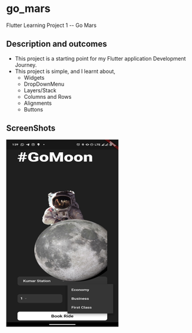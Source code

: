 # go_mars

Flutter Learning Project 1 -- Go Mars

## Description and outcomes

- This project is a starting point for my Flutter application Development Journey.
- This project is simple, and I learnt about,
    - Widgets
    - DropDownMenu
    - Layers/Stack
    - Columns and Rows
    - Alignments
    - Buttons

## ScreenShots

<img src="./assets/images/go_mars.png" alt="Go Mars Screenshot" width="300" height="500">


